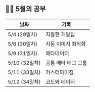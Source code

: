 <h2>✍🏻 5월의 공부</h2>

| 날짜         | 기록 |
|------------ | -- |
| 5/4 (29일차) | 자잘한 개발팁 |
| 5/8 (30일차) | 자동 이미지 최적화 |
| 5/9 (31일차) | 메타데이터 |
| 5/10 (32일차) | 공통 메타 태그 그룹 |
| 5/11 (33일차) | 커스터마이징 |
| 5/12 (34일차) | 코드와 데이터 |
